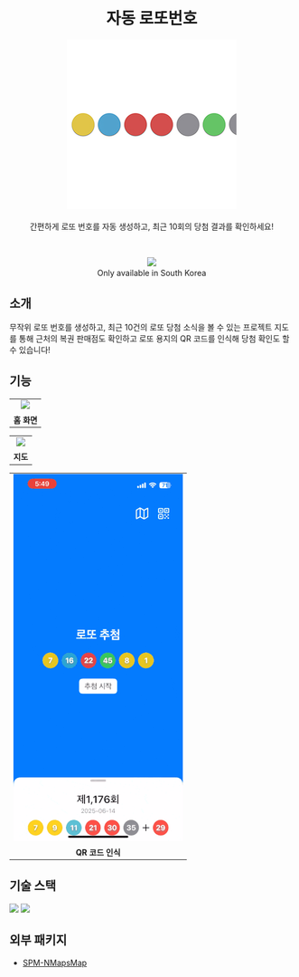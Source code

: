 <h1 align="center">
  자동 로또번호
</h1>

<p align="center">
  <img src="readme/logo_main.jpg" width="300px" height="300px" />
  <br />
  <br />
  간편하게 로또 번호를 자동 생성하고, 최근 10회의 당첨 결과를 확인하세요!
</p>

<br />

<p align="center">
  <a href="https://apps.apple.com/kr/app/자동-로또번호/id6738115664">
    <img src="https://developer.apple.com/assets/elements/badges/download-on-the-app-store.svg" />
  </a>
  <br />
  Only available in South Korea
</p>

## 소개

무작위 로또 번호를 생성하고, 최근 10건의 로또 당첨 소식을 볼 수 있는 프로젝트
지도를 통해 근처의 복권 판매점도 확인하고 로또 용지의 QR 코드를 인식해 당첨 확인도 할 수 있습니다!

## 기능

<table>
  <tr>
    <td align="center">
      <img src="readme/preview_home.gif" width="300px" height="auto" >
    </td>
  </tr>
  <tr>
    <td align="center"><b>홈 화면</b></td>
  </tr>
</table>

<table>
  <tr>
    <td align="center">
      <img src="readme/preview_map.gif" width="300px" height="auto" >
    </td>
  </tr>
  <tr>
    <td align="center"><b>지도</b></td>
  </tr>
</table>

<table>
  <tr>
    <td align="center">
      <img src="readme/preview_camera.gif" width="300px" height="auto" >
    </td>
  </tr>
  <tr>
    <td align="center"><b>QR 코드 인식</b></td>
  </tr>
</table>

## 기술 스택

<img src="https://img.shields.io/badge/Swift-FA7343?style=flat&logo=Swift&logoColor=white" /> <img src="https://img.shields.io/badge/SwiftUI-524520?logo=swift" />

## 외부 패키지

- [SPM-NMapsMap](https://github.com/navermaps/SPM-NMapsMap)
